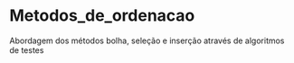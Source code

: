 # Metodos_de_ordenacao
Abordagem dos métodos bolha, seleção e inserção através de algoritmos de testes
